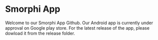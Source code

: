# Smorphi App
Welcome to our Smorphi App Github. Our Android app is currently under approval on Google play store. 
For the latest release of the app, please dowload it from the release folder.
